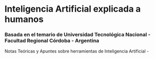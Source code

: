 # Inteligencia Artificial explicada a humanos
### Basada en el temario de Universidad Tecnológica Nacional - Facultad Regional Córdoba - Argentina
Notas Teóricas y Apuntes sobre herramientas de Inteligencia Artificial -
